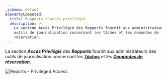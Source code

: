 ```yaml
---
_schema: défaut
eleventyComputed:
  title: Rapports d'accès privilégié
  description: >-
    La section Accès Privilégié des Rapports fournit aux administrateurs des
    outils de journalisation concernant les tâches et les demandes de
    réservation.
---
```

La section ***Accès Privilégié*** des ***Rapports*** fournit aux administrateurs des outils de journalisation concernant les [***Tâches***](/pam/hub/privileged-access-reports/tasks/) et les [***Demandes de réservation***](/pam/hub/privileged-access-reports/check-out-requests/).

![Reports – Privileged Access](https://cdnweb.devolutions.net/docs/HUBB6003_2024_2.png)

